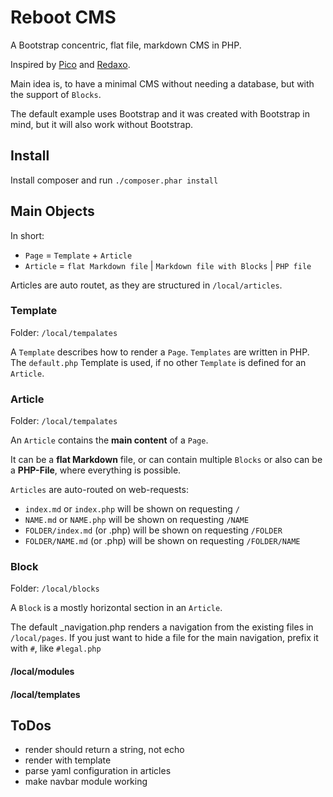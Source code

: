 # Reboot CMS

A Bootstrap concentric, flat file, markdown CMS in PHP.

Inspired by [Pico](http://picocms.org) and [Redaxo](https://redaxo.org/).

Main idea is, to have a minimal CMS without needing a database, but with the support
of `Blocks`.
 
The default example uses Bootstrap and it was created with Bootstrap in mind, but 
it will also work without Bootstrap.

## Install

Install composer and run `./composer.phar install`

## Main Objects

In short:

- `Page` = `Template` + `Article`
- `Article` = `flat Markdown file` | `Markdown file with Blocks` | `PHP file`

Articles are auto routet, as they are structured in `/local/articles`.

### Template

Folder: `/local/tempalates`

A `Template` describes how to render a `Page`. `Templates` are written in PHP.
The `default.php` Template is used, if no other `Template` is defined for an
`Article`.

### Article

Folder: `/local/tempalates`

An `Article` contains the **main content** of a `Page`.  

It can be a **flat Markdown** file, or can contain multiple `Blocks` or
also can be a **PHP-File**, where everything is possible.

`Articles` are auto-routed on web-requests:

- `index.md` or `index.php` will be shown on requesting `/`
- `NAME.md` or `NAME.php` will be shown on requesting `/NAME`
- `FOLDER/index.md` (or .php) will be shown on requesting `/FOLDER`
- `FOLDER/NAME.md` (or .php) will be shown on requesting `/FOLDER/NAME`

### Block

Folder: `/local/blocks`

A `Block` is a mostly horizontal section in an `Article`. 

The default _navigation.php renders a navigation from the existing files in `/local/pages`.
If you just want to hide a file for the main navigation, prefix it with `#`, like `#legal.php`

#### /local/modules

#### /local/templates

## ToDos

- render should return a string, not echo
- render with template
- parse yaml configuration in articles
- make navbar module working

